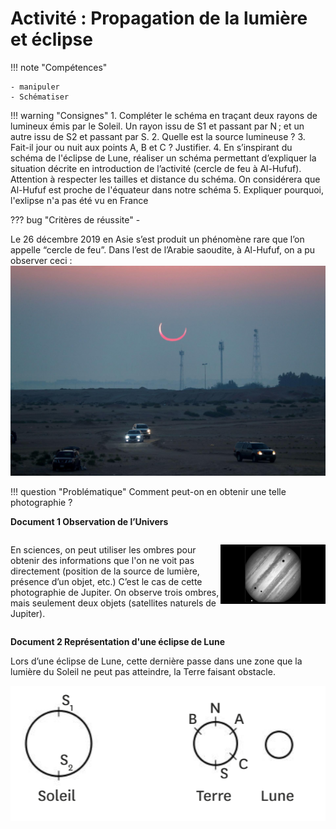 # Activité : Propagation de la lumière et éclipse

!!! note "Compétences"

    - manipuler
    - Schématiser

!!! warning "Consignes"
    1. Compléter le schéma en traçant deux rayons de lumineux émis par le Soleil. Un rayon issu de S1 et passant par N ; et un autre issu de S2 et passant par S. 
    2. Quelle est la source lumineuse ?
    3. Fait-il jour ou nuit aux points A, B et C ? Justifier. 
    4. En s’inspirant du schéma de l'éclipse de Lune, réaliser un schéma permettant d’expliquer la situation décrite en introduction de l’activité (cercle de feu à Al-Hufuf). Attention à respecter les tailles et distance du schéma. On considérera que Al-Hufuf est proche de l'équateur dans notre schéma
    5. Expliquer pourquoi, l'exlipse n'a pas été vu en France
    
??? bug "Critères de réussite"
    - 

Le 26 décembre 2019 en Asie s’est produit un phénomène rare que l’on appelle “cercle de feu”. Dans l’est de l’Arabie saoudite, à Al-Hufuf, on a pu observer ceci :
![](pictures/eclipseAlHufuf.png)

!!! question "Problématique"
    Comment peut-on en obtenir une telle photographie ?


**Document 1 Observation de l’Univers**

<div markdown style="display:flex; flex-direction:row;">
<div markdown style="display:flex; flex: 2 1 0; flex-direction:row;">

En sciences, on peut utiliser les ombres pour obtenir des informations que l'on ne voit pas directement (position de la source de lumière, présence d’un objet, etc.) C’est le cas de cette photographie de Jupiter. On observe trois ombres, mais seulement deux objets (satellites naturels de Jupiter).


</div>
<div markdown style="display:flex; flex: 1 1 0; flex-direction:row;">

![](pictures/jupiter.png)

</div>
</div>

**Document 2 Représentation d'une éclipse de Lune**

Lors d’une éclipse de Lune, cette dernière passe dans une zone que la lumière du Soleil ne peut pas atteindre, la Terre faisant obstacle.


![](pictures/eclipseLune.png)



